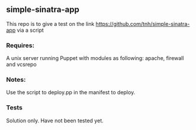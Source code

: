 ## simple-sinatra-app
This repo is to give a test on the link https://github.com/tnh/simple-sinatra-app via a script

### Requires:
A unix server running Puppet with modules as following: apache, firewall and vcsrepo

### Notes: 
Use the script to deploy.pp in the manifest to deploy. 
	
### Tests
Solution only. Have not been tested yet. 
